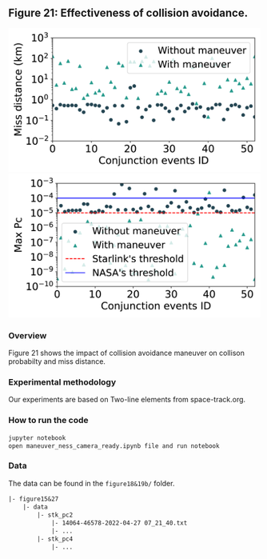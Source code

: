 ## Figure 21: Effectiveness of collision avoidance.

<div align=center><img src="./figure21a.png" width=""><img src="./figure21b.png" width=""></div>

### Overview
Figure 21 shows the impact of collision avoidance maneuver on collison probabilty and miss distance.


### Experimental methodology
Our experiments are based on Two-line elements from space-track.org.


### How to run the code
```
jupyter notebook
open maneuver_ness_camera_ready.ipynb file and run notebook
```

### Data
The data can be found in the `figure18&19b/` folder.

	|- figure15&27
		|- data
			|- stk_pc2
				|- 14064-46578-2022-04-27 07_21_40.txt
				|- ...
			|- stk_pc4
				|- ...